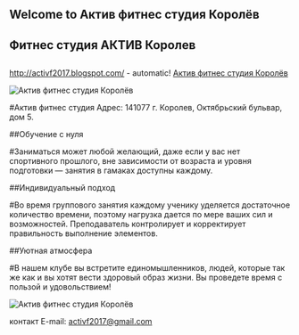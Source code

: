 ## Welcome to  Актив фитнес студия Королёв 

## Фитнес студия АКТИВ Королев  <h2>

http://activf2017.blogspot.com/ - automatic!
[Актив фитнес студия Королёв](http://activf2017.blogspot.com/)

![Актив фитнес студия Королёв](https://avatars1.githubusercontent.com/u/37883500?s=200&v=4)

#Актив фитнес студия Адрес: 141077 г. Королев, Октябрьский бульвар, дом 5.

##Обучение с нуля

#Заниматься может любой желающий, даже если у вас нет спортивного прошлого, вне зависимости от возраста и уровня подготовки — занятия в гамаках доступны каждому.

##Индивидуальный подход

#Во время группового занятия каждому ученику уделяется достаточное количество времени, поэтому нагрузка дается по мере ваших сил и возможностей. Преподаватель контролирует и корректирует правильность выполнение элементов.

##Уютная атмосфера

#В нашем клубе вы встретите единомышленников, людей, которые так же как и вы хотят вести здоровый образ жизни. Вы проведете время с пользой и удовольствием!

![Актив фитнес студия Королёв](https://lh3.googleusercontent.com/CyfkhnvkLdk9io0dDDT3LED7OETEWnE9rHbhA2Px325pmDKO2_M56EsoCGmibq2nVE8XVg33yLcwfUOHy96ZweNUWkKW5hAmfAdTtlmdFC-XXobEzcnSJ4bilx1Ggan5ZkRuqD1x2aiQHCGlLvOWBY1tsBd6_I-BdcMauqBo06GQ9jdTamQ3-Os4tfSho9GSfyI0o0O6wnTc5iWYNQejJK8-dt0mna_iy5tafdTP61O8YeviCLnB9dDZ1BXLbeEoxr8adKbAUPyC6u8-SwltsuyQx-WSkhuj5EjH4hzdH2sthSo-Y9x6KoF8NHaCt3rcNgT1j_BT7f4u1DX51Oxlqeu1rfVudlR6c5w5jiX2tZqxDh0_9EcZ_7c64dkHGuVxkfJ0INN57uEyyPl8XRgIxSr-WpRI_oDvdt4WnPTzsXFAc-A-qK1dBs-1TI661xh_vvWL9JHqhyjCF7iZDsA5C0SQLiQs0RASwG8ohEI_-9qmu0AP1g0TqtTWhNGYzlfZn6Fx48xAm8slStazcfN6i2hAKAGzsIVICAZABMBz-u0juEjs73yJl1x3p_8tLfxcKyaF3Q-NYU-ngW3kKbCbr6KOX_eHdWpH00rjeqg=w426-h314-no)

контакт E-mail: activf2017@gmail.com
